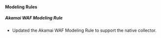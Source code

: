 
#### Modeling Rules

##### Akamai WAF Modeling Rule

- Updated the Akamai WAF Modeling Rule to support the native collector.
